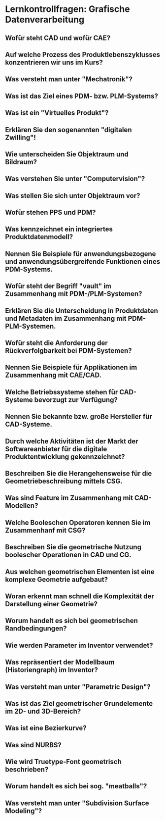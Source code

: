 # Lernkontrollfragen: Grafische Datenverarbeitung

## Wofür steht CAD und wofür CAE?

## Auf welche Prozess des Produktlebenszyklusses konzentrieren wir uns im Kurs?

## Was versteht man unter "Mechatronik"?

## Was ist das Ziel eines PDM- bzw. PLM-Systems?

## Was ist ein "Virtuelles Produkt"?

## Erklären Sie den sogenannten "digitalen Zwilling"!

## Wie unterscheiden Sie Objektraum und Bildraum?

## Was verstehen Sie unter "Computervision"?

## Was stellen Sie sich unter Objektraum vor?

## Wofür stehen PPS und PDM?

## Was kennzeichnet ein integriertes Produktdatenmodell?

## Nennen Sie Beispiele für anwendungsbezogene und anwendungsübergreifende Funktionen eines PDM-Systems.

## Wofür steht der Begriff "vault" im Zusammenhang mit PDM-/PLM-Systemen?

## Erklären Sie die Unterscheidung in Produktdaten und Metadaten im Zusammenhang mit PDM-PLM-Systemen.

## Wofür steht die Anforderung der Rückverfolgbarkeit bei PDM-Systemen?

## Nennen Sie Beispiele für Applikationen im Zusammenhang mit CAE/CAD.

## Welche Betriebssysteme stehen für CAD-Systeme bevorzugt zur Verfügung?

## Nennen Sie bekannte bzw. große Hersteller für CAD-Systeme.

## Durch welche Aktivitäten ist der Markt der Softwareanbieter für die digitale Produktentwicklung gekennzeichnet?

## Beschreiben Sie die Herangehensweise für die Geometriebeschreibung mittels CSG.

## Was sind Feature im Zusammenhang mit CAD-Modellen?

## Welche Booleschen Operatoren kennen Sie im Zusammenhanf mit CSG?

## Beschreiben Sie die geometrische Nutzung boolescher Operationen in CAD und CG.

## Aus welchen geometrischen Elementen ist eine komplexe Geometrie aufgebaut?

## Woran erkennt man schnell die Komplexität der Darstellung einer Geometrie?

## Worum handelt es sich bei geometrischen Randbedingungen?

## Wie werden Parameter im Inventor verwendet?

## Was repräsentiert der Modellbaum (Historiengraph) im Inventor?

## Was versteht man unter "Parametric Design"?

## Was ist das Ziel geometrischer Grundelemente im 2D- und 3D-Bereich?

## Was ist eine Bezierkurve?

## Was sind NURBS?

## Wie wird Truetype-Font geometrisch beschrieben?

## Worum handelt es sich bei sog. "meatballs"?

## Was versteht man unter "Subdivision Surface Modeling"?
